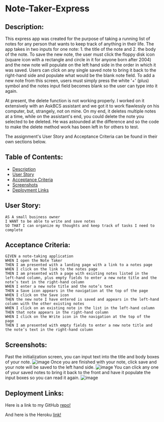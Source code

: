 # Note-Taker-Express

## Description:
  This express app was created for the purpose of taking a running list of notes for any person that wants to keep track of anything in their life. The app takes in two inputs for one note: 1. the title of the note and 2. the body of the note. To save the new note, the user must click the floppy disk icon (square icon with a rectangle and circle in it for anyone born after 2004) and the new note will populate on the left hand side in the order in which it was saved. Users can click on any single saved note to bring it back to the right-hand side and populate what would be the blank note field. To add a new note from this screen, users must simply press the white '+' (plus) symbol and the notes input field becomes blank so the user can type into it again.

  At present, the delete function is not working properly. I worked on it extensively with an AskBCS assistant and we got it to work flawlessly on his computer, but, strangely, not on mine. On my end, it deletes multiple notes at a time, while on the assistant's end, you could delete the note you selected to be deleted. He was astounded at the difference and so the code to make the delete method work has been left in for others to test. 

  The assignment's User Story and Acceptance Criteria can be found in their own sections below.
  
  ## Table of Contents:
  - [Description](#description)
  - [User Story](#user-story)
  - [Acceptance Criteria](#acceptance-criteria)
  - [Screenshots](#screenshots)
  - [Deployment Links](#deployment-links)
  ## User Story:
  ```
AS A small business owner
I WANT to be able to write and save notes
SO THAT I can organize my thoughts and keep track of tasks I need to complete
```
  ## Acceptance Criteria:
  ```
GIVEN a note-taking application
WHEN I open the Note Taker
THEN I am presented with a landing page with a link to a notes page
WHEN I click on the link to the notes page
THEN I am presented with a page with existing notes listed in the left-hand column, plus empty fields to enter a new note title and the note’s text in the right-hand column
WHEN I enter a new note title and the note’s text
THEN a Save icon appears in the navigation at the top of the page
WHEN I click on the Save icon
THEN the new note I have entered is saved and appears in the left-hand column with the other existing notes
WHEN I click on an existing note in the list in the left-hand column
THEN that note appears in the right-hand column
WHEN I click on the Write icon in the navigation at the top of the page
THEN I am presented with empty fields to enter a new note title and the note’s text in the right-hand column
```
  ## Screenshots: 
  Past the initialization screen, you can input text into the title and body boxes of your note.
  ![image](https://user-images.githubusercontent.com/112277445/204336943-e4e9627c-316b-4764-9909-088b24637a08.png)
  Once you are finished with your note, click save and your note will be saved to the left hand side.
  ![image](https://user-images.githubusercontent.com/112277445/204340176-0b6bf001-3f54-4fd5-be9e-eac0a78aaca0.png)
  You can click any one of your saved notes to bring it back to the front and have it populate the input boxes so you can read it again.
  ![image](https://user-images.githubusercontent.com/112277445/204340531-f84db3d4-195e-4924-ae0f-ebd010cab2dd.png)
  ## Deployment Links:
  Here is a link to my GitHub [repo!](https://github.com/roldanmoncada/Note-Taker-Express)
  
  And here is the Heroku [link!]()